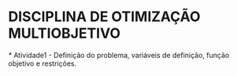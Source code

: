 # DISCIPLINA DE OTIMIZAÇÃO MULTIOBJETIVO

_*_ Atividade1 - Definição do problema, variáveis de definição, função objetivo e restrições.

